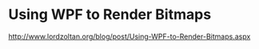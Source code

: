<!--
id: 255047184
link: http://kevinisom.info/post/255047184/using-wpf-to-render-bitmaps
slug: using-wpf-to-render-bitmaps
date: Tue Nov 24 2009 15:10:20 GMT+1300 (NZDT)
raw: {"blog_name":"kevinisom","id":255047184,"post_url":"http://kevinisom.info/post/255047184/using-wpf-to-render-bitmaps","slug":"using-wpf-to-render-bitmaps","type":"link","date":"2009-11-24 02:10:20 GMT","timestamp":1259028620,"state":"published","format":"html","reblog_key":"1UFJF7ec","tags":[],"short_url":"http://tmblr.co/Zw68YyFCxOG","highlighted":[],"feed_item":"http://www.lordzoltan.org/blog/post/Using-WPF-to-Render-Bitmaps.aspx","from_feed_id":"650234","note_count":0,"title":"Using WPF to Render Bitmaps","url":"http://www.lordzoltan.org/blog/post/Using-WPF-to-Render-Bitmaps.aspx","description":""}
publish: 2009-11-024
tags: 
title: Using WPF to Render Bitmaps
-->


Using WPF to Render Bitmaps
===========================

<http://www.lordzoltan.org/blog/post/Using-WPF-to-Render-Bitmaps.aspx>

